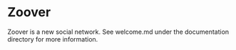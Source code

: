 # Zoover
Zoover is a new social network. See welcome.md under the documentation directory for more information. 

